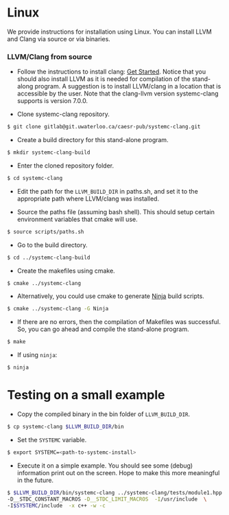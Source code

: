 # Linux

We provide instructions for installation using Linux. 
You can install LLVM and Clang via source or via binaries. 

### LLVM/Clang from source 

* Follow the instructions to install clang: [Get Started](http://clang.llvm.org/get_started.html). Notice that you should also install LLVM as it is needed for compilation of the stand-along program. A suggestion is to install LLVM/clang in a location that is accessible by the user.
Note that the clang-llvm version systemc-clang supports is version 7.0.0. 
 
* Clone systemc-clang repository.
```bash  
$ git clone gitlab@git.uwaterloo.ca/caesr-pub/systemc-clang.git
```

* Create a build directory for this stand-alone program.
```bash
$ mkdir systemc-clang-build
```

* Enter the cloned repository folder.
```bash
$ cd systemc-clang
```

* Edit the path for the `LLVM_BUILD_DIR` in paths.sh, and set it to the appropriate path where LLVM/clang was installed.

* Source the paths file (assuming bash shell).  This should setup certain environment variables that cmake will use.
```bash
$ source scripts/paths.sh
```

* Go to the build directory.
```bash
$ cd ../systemc-clang-build
```

* Create the makefiles using cmake.  
```bash
$ cmake ../systemc-clang
```
* Alternatively, you could use cmake to generate [Ninja](https://ninja-build.org) build scripts.
```bash
$ cmake ../systemc-clang -G Ninja
```

* If there are no errors, then the compilation of Makefiles was successful.  So, you can go ahead and compile the stand-alone program.
```bash
$ make
```

* If using `ninja`:
```bash
$ ninja
```

Testing on a small example
==========================
* Copy the compiled binary in the bin folder of `LLVM_BUILD_DIR`.
```bash
$ cp systemc-clang $LLVM_BUILD_DIR/bin
```
* Set the `SYSTEMC` variable.
```bash
$ export SYSTEMC=<path-to-systemc-install>
```

* Execute it on a simple example.  You should see some (debug) information print out on the screen.  Hope to make this more meaningful in the future.
```bash 
$ $LLVM_BUILD_DIR/bin/systemc-clang ../systemc-clang/tests/module1.hpp -- \
-D__STDC_CONSTANT_MACROS -D__STDC_LIMIT_MACROS  -I/usr/include  \
-I$SYSTEMC/include  -x c++ -w -c
```


